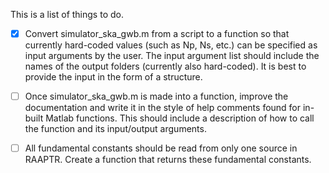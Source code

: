 This is a list of things to do.

- [x] Convert simulator_ska_gwb.m from a script to a function so that currently hard-coded values (such as Np, Ns, etc.) can be specified as input arguments by the user. The input argument list should include the names of the output folders (currently also hard-coded). It is best to provide the input in the form of a structure.

- [ ] Once simulator_ska_gwb.m is made into a function, improve the documentation and write it in the style of help comments found for in-built Matlab functions. This should include a description of how to call the function and its input/output arguments.

- [ ] All fundamental constants should be read from only one source in RAAPTR. Create a function that returns these fundamental constants.
